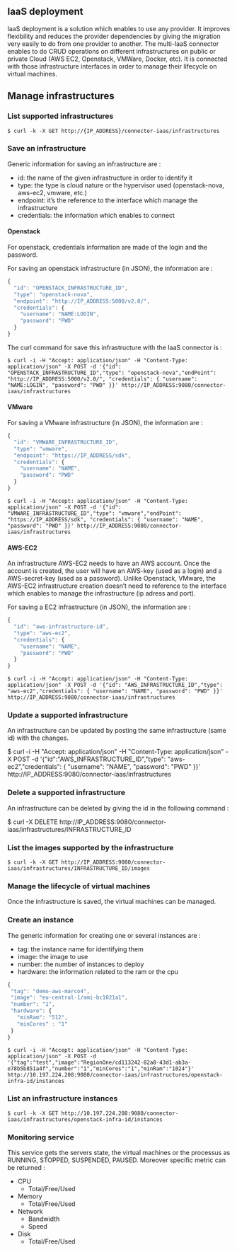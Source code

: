 ## IaaS deployment

   IaaS deployment is a solution which enables to use any provider. It improves flexibility and reduces the provider dependencies by giving the migration very easily to do from one provider to another.
   The multi-IaaS connector enables to do CRUD operations on different infrastructures on public or private Cloud (AWS EC2, Openstack, VMWare, Docker, etc). It is connected with those infrastructure interfaces in order to manage their lifecycle on virtual machines.

## Manage infrastructures

### List supported infrastructures

    $ curl -k -X GET http://{IP_ADDRESS}/connector-iaas/infrastructures

### Save an infrastructure 

Generic information for saving an infrastructure are :
- id: the name of the given infrastructure in order to identify it
- type: the type is cloud nature or the hypervisor used (openstack-nova, aws-ec2, vmware, etc.)
- endpoint: it’s the reference to the interface which manage the infrastructure    
- credentials: the information which enables to connect

#### Openstack

For openstack, credentials information are made of the login and the password.

For saving an openstack infrastructure (in JSON), the information are :

```javascript
{
  "id": "OPENSTACK_INFRASTRUCTURE_ID",
  "type": "openstack-nova",
  "endpoint": "http://IP_ADDRESS:5000/v2.0/",
  "credentials": {
    "username": "NAME:LOGIN",
    "password": "PWD"
  }
}
```

The curl command for save this infrastructure with the IaaS connector is :

    $ curl -i -H "Accept: application/json" -H "Content-Type: application/json" -X POST -d '{"id": "OPENSTACK_INFRASTRUCTURE_ID","type": "openstack-nova","endPoint": "http://IP_ADDRESS:5000/v2.0/", "credentials": { "username": "NAME:LOGIN", "password": "PWD" }}' http://IP_ADDRESS:9080/connector-iaas/infrastructures

#### VMware

For saving a VMware infrastructure (in JSON), the information are :

```javascript
{
  "id": "VMWARE_INFRASTRUCTURE_ID",
  "type": "vmware",
  "endpoint": "https://IP_ADDRESS/sdk",
  "credentials": {
    "username": "NAME",
    "password": "PWD"
  }
}
```

	$ curl -i -H "Accept: application/json" -H "Content-Type: application/json" -X POST -d '{"id": "VMWARE_INFRASTRUCTURE_ID","type": "vmware","endPoint": "https://IP_ADDRESS/sdk", "credentials": { "username": "NAME", "password": "PWD" }}' http://IP_ADDRESS:9080/connector-iaas/infrastructures


#### AWS-EC2
An infrastructure AWS-EC2 needs to have an AWS account. Once the account is created, the user will have an AWS-key (used as a login) and a AWS-secret-key (used as a password). Unlike Openstack, VMware, the AWS-EC2 infrastructure creation doesn’t need to reference to the interface which enables to manage the infrastructure (ip adress and port). 

For saving a EC2 infrastructure (in JSON), the information are :

```javascript
{
  "id": "aws-infrastructure-id",
  "type": "aws-ec2",
  "credentials": {
    "username": "NAME",
    "password": "PWD"
  }
}
```

	$ curl -i -H "Accept: application/json" -H "Content-Type: application/json" -X POST -d '{"id": "AWS_INFRASTRUCTURE_ID","type": "aws-ec2","credentials": { "username": "NAME", "password": "PWD" }}' http://IP_ADDRESS:9080/connector-iaas/infrastructures

### Update a supported infrastructure

An infrastructure can be updated by posting the same infrastructure (same id) with the changes.

   $ curl -i -H "Accept: application/json" -H "Content-Type: application/json" -X POST -d '{"id":"AWS_INFRASTRUCTURE_ID","type": "aws-ec2","credentials": { "username": "NAME", "password": "PWD" }}' http://IP_ADDRESS:9080/connector-iaas/infrastructures

### Delete a supported infrastructure

An infrastructure can be deleted by giving the id in the following command :

   $ curl -X DELETE http://IP_ADDRESS:9080/connector-iaas/infrastructures/INFRASTRUCTURE_ID

### List the images supported by the infrastructure

    $ curl -k -X GET http://IP_ADDRESS:9080/connector-iaas/infrastructures/INFRASTRUCTURE_ID/images

### Manage the lifecycle of virtual machines
Once the infrastructure is saved, the virtual machines can be managed.

### Create an instance
The generic information for creating one or several instances are :
- tag: the instance name for identifying them
- image: the image to use
- number: the number of instances to deploy
- hardware: the information related to the ram or the cpu

```javascript
{
 "tag": "demo-aws-marco4",
 "image": "eu-central-1/ami-bc1021a1",
 "number": "1",
 "hardware": {
   "minRam": "512",
   "minCores" : "1"
 }
}
```

	$ curl -i -H "Accept: application/json" -H "Content-Type: application/json" -X POST -d '{"tag":"test","image":"RegionOne/cd113242-82a8-43d1-ab3a-e78b5b851a4f","number":"1","minCores":"1","minRam":"1024"}' http://10.197.224.208:9080/connector-iaas/infrastructures/openstack-infra-id/instances

### List an infrastructure instances

    $ curl -k -X GET http://10.197.224.208:9080/connector-iaas/infrastructures/openstack-infra-id/instances

### Monitoring service

This service gets the servers state, the virtual machines or the processus as RUNNING, STOPPED, SUSPENDED, PAUSED. 
Moreover specific metric can be returned :
- CPU
  - Total/Free/Used
- Memory
  - Total/Free/Used
- Network
  - Bandwidth
  - Speed
- Disk
  - Total/Free/Used

